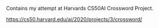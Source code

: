 Contains my attempt at Harvards CS50AI Crossword Project.

https://cs50.harvard.edu/ai/2020/projects/3/crossword/
